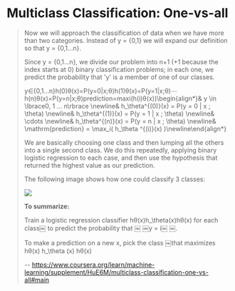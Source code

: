 # Multiclass Classification: One-vs-all
> 
> Now we will approach the classification of data when we have more than two categories. Instead of y = {0,1} we will expand our definition so that y = {0,1...n}.
> 
> Since y = {0,1...n}, we divide our problem into n+1 (+1 because the index starts at 0) binary classification problems; in each one, we predict the probability that 'y' is a member of one of our classes.
> 
> y∈{0,1...n}h(0)θ(x)=P(y=0|x;θ)h(1)θ(x)=P(y=1|x;θ)⋯h(n)θ(x)=P(y=n|x;θ)prediction=maxi(h(i)θ(x))\begin{align*}& y \in \lbrace0, 1 ... n\rbrace \newline& h_\theta^{(0)}(x) = P(y = 0 | x ; \theta) \newline& h_\theta^{(1)}(x) = P(y = 1 | x ; \theta) \newline& \cdots \newline& h_\theta^{(n)}(x) = P(y = n | x ; \theta) \newline& \mathrm{prediction} = \max_i( h_\theta ^{(i)}(x) )\newline\end{align*}
> 
> We are basically choosing one class and then lumping all the others into a single second class. We do this repeatedly, applying binary logistic regression to each case, and then use the hypothesis that returned the highest value as our prediction.
> 
> The following image shows how one could classify 3 classes:
> 
> ![](https://d3c33hcgiwev3.cloudfront.net/imageAssetProxy.v1/cqmPjanSEeawbAp5ByfpEg_299fcfbd527b6b5a7440825628339c54_Screenshot-2016-11-13-10.52.29.png?expiry=1592092800000&hmac=CS5KPmpvGS53pOSV-cl_CWqxsqQrTGFu6LleOMVcm3s)
> 
> **To summarize:**
> 
> Train a logistic regression classifier hθ(x)h_\theta(x)hθ​(x) for each class￼ to predict the probability that ￼ ￼y = i￼ ￼.
> 
> To make a prediction on a new x, pick the class ￼that maximizes hθ(x) h_\theta (x) hθ​(x)
>
> -- https://www.coursera.org/learn/machine-learning/supplement/HuE6M/multiclass-classification-one-vs-all#main
